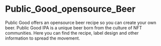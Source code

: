 # Public_Good_opensource_Beer
Public Good offers an opensource beer recipe so you can create your own beer. Public Good IPA is a unique beer born from the culture of NFT communities. Here you can find the recipe, label design and other information to spread the movement.
